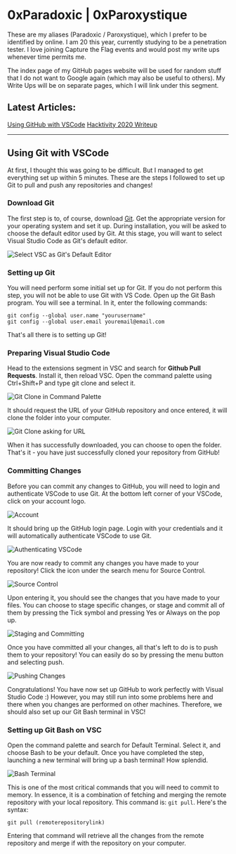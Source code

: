 # 0xParadoxic | 0xParoxystique
These are my aliases (Paradoxic / Paroxystique), which I prefer to be identified by online. I am 20 this year, currently studying to be a penetration tester. I love joining Capture the Flag events and would post my write ups whenever time permits me.

The index page of my GitHub pages website will be used for random stuff that I do not want to Google again (which may also be useful to others). My Write Ups will be on separate pages, which I will link under this segment.

## Latest Articles:
[Using GitHub with VSCode](https://paroxystique.github.io/)
[Hacktivity 2020 Writeup](https://paroxystique.github.io/Hacktivity-2020/)

---

## Using Git with VSCode
At first, I thought this was going to be difficult. But I managed to get everything set up within 5 minutes. These are the steps I followed to set up Git to pull and push any repositories and changes!

### Download Git
The first step is to, of course, download [Git](https://git-scm.com/downloads). Get the appropriate version for your operating system and set it up. During installation, you will be asked to choose the default editor used by Git. At this stage, you will want to select Visual Studio Code as Git's default editor.

![Select VSC as Git's Default Editor](/Using%20GitHub%20with%20VSCode/VSC%20Selected.png)

### Setting up Git
You will need perform some initial set up for Git. If you do not perform this step, you will not be able to use Git with VS Code. Open up the Git Bash program. You will see a terminal. In it, enter the following commands:

```
git config --global user.name "yourusername"
git config --global user.email youremail@email.com
```
That's all there is to setting up Git!

### Preparing Visual Studio Code
Head to the extensions segment in VSC and search for **Github Pull Requests**. Install it, then reload VSC. Open the command palette using Ctrl+Shift+P and type git clone and select it. 

![Git Clone in Command Palette](/Using%20GitHub%20with%20VSCode/Git%20Clone.png)

It should request the URL of your GitHub repository and once entered, it will clone the folder into your computer.

![Git Clone asking for URL](/Using%20GitHub%20with%20VSCode/Clone%20URL.png)

When it has successfully downloaded, you can choose to open the folder. That's it - you have just successfully cloned your repository from GitHub!

### Committing Changes
Before you can commit any changes to GitHub, you will need to login and authenticate VSCode to use Git. At the bottom left corner of your VSCode, click on your account logo. 

![Account](/Using%20GitHub%20with%20VSCode/Account.png)

It should bring up the GitHub login page. Login with your credentials and it will automatically authenticate VSCode to use Git.

![Authenticating VSCode](/Using%20GitHub%20with%20VSCode/Login.png)

You are now ready to commit any changes you have made to your repository! Click the icon under the search menu for Source Control.

![Source Control](/Using%20GitHub%20with%20VSCode/Source%20Control.png)

Upon entering it, you should see the changes that you have made to your files. You can choose to stage specific changes, or stage and commit all of them by pressing the Tick symbol and pressing Yes or Always on the pop up.

![Staging and Committing](/Using%20GitHub%20with%20VSCode/Staging%20and%20Committing.png)

Once you have committed all your changes, all that's left to do is to push them to your repository! You can easily do so by pressing the menu button and selecting push.

![Pushing Changes](/Using%20GitHub%20with%20VSCode/Pushing.png)

Congratulations! You have now set up GitHub to work perfectly with Visual Studio Code :) However, you may still run into some problems here and there when you changes are performed on other machines. Therefore, we should also set up our Git Bash terminal in VSC!

### Setting up Git Bash on VSC
Open the command palette and search for Default Terminal. Select it, and choose Bash to be your default. Once you have completed the step, launching a new terminal will bring up a bash terminal! How splendid.

![Bash Terminal](/Using%20GitHub%20with%20VSCode/Bash.png)

This is one of the most critical commands that you will need to commit to memory. In essence, it is a combination of fetching and merging the remote repository with your local repository. This command is: ```git pull```. Here's the syntax:
```
git pull (remoterepositorylink)
```

Entering that command will retrieve all the changes from the remote repository and merge if with the repository on your computer. 